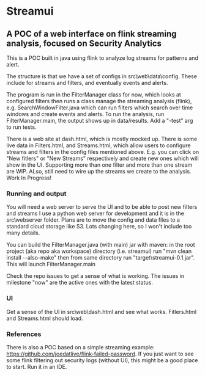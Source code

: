 # Streamui
## A POC of a web interface on flink streaming analysis, focused on Security Analytics

This is a POC built in java using flink to analyze log streams for patterns and alert.

The structure is that we have a set of configs in src\web\data\config.  These include for streams and filters, and eventually events and alerts.

The program is run in the FilterManager class for now, which looks at configured filters then runs a class manage the streaming analysis (flink), e.g. SearchWindowFilter.java which can run filters which search over time windows and create events and alerts. To run the analysis, run FilterManager.main, the output shows up in data/results.  Add a "-test" arg to run tests.

There is a web site at dash.html, which is mostly mocked up.  There is some live data in Filters.html, and Streams.html, which allow users to configure streams and filters in the config files mentioned above.  E.g. you can click on "New fitlers" or "New Streams" respectively and create new ones which will show in the UI.  Supporting more than one filter and more than one stream are WIP. ALso, still need to wire up the streams we create to the analysis.  Work In Progress! 

### Running and output
You will need a web server to serve the UI and to be able to post new filters and streams  I use a python web server for development and it is in the src\webserver folder.  Plans are to move the config and data files to a standard cloud storage like S3.  Lots changing here, so I won't include too many details.

You can build the FilterManager.java (with main) jar with maven: in the root project (aka repo aka workspace) directory (i.e. streamui) run "mvn clean install --also-make"
then from same directory run "target\streamui-0.1.jar". This will launch FilterManager.main

Check the repo issues to get a sense of what is working. The issues in milestone "now" are the active ones with the latest status.

### UI
Get a sense of the UI in src\web\dash.html and see what works.  Fitlers.html and Streams.html should load.

### References
There is also a POC based on a simple streaming example: https://github.com/joedatlive/flink-failed-password.  If you just want to see some flink filtering out security logs (without UI), this might be a good place to start. Run it in an IDE.

